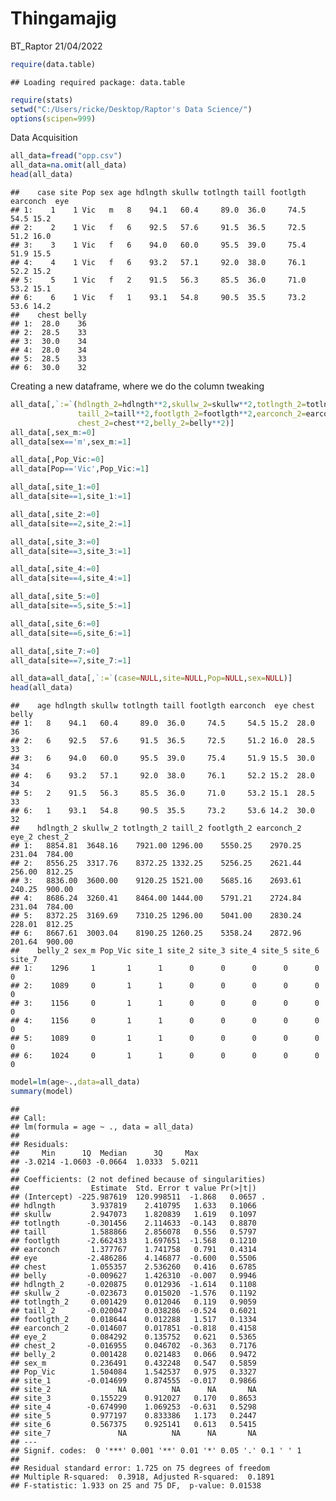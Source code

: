 Thingamajig
================
BT_Raptor
21/04/2022

``` r
require(data.table)
```

    ## Loading required package: data.table

``` r
require(stats)
setwd("C:/Users/ricke/Desktop/Raptor's Data Science/")
options(scipen=999)
```

Data Acquisition

``` r
all_data=fread("opp.csv")
all_data=na.omit(all_data)
head(all_data)
```

    ##    case site Pop sex age hdlngth skullw totlngth taill footlgth earconch  eye
    ## 1:    1    1 Vic   m   8    94.1   60.4     89.0  36.0     74.5     54.5 15.2
    ## 2:    2    1 Vic   f   6    92.5   57.6     91.5  36.5     72.5     51.2 16.0
    ## 3:    3    1 Vic   f   6    94.0   60.0     95.5  39.0     75.4     51.9 15.5
    ## 4:    4    1 Vic   f   6    93.2   57.1     92.0  38.0     76.1     52.2 15.2
    ## 5:    5    1 Vic   f   2    91.5   56.3     85.5  36.0     71.0     53.2 15.1
    ## 6:    6    1 Vic   f   1    93.1   54.8     90.5  35.5     73.2     53.6 14.2
    ##    chest belly
    ## 1:  28.0    36
    ## 2:  28.5    33
    ## 3:  30.0    34
    ## 4:  28.0    34
    ## 5:  28.5    33
    ## 6:  30.0    32

Creating a new dataframe, where we do the column tweaking

``` r
all_data[,`:=`(hdlngth_2=hdlngth**2,skullw_2=skullw**2,totlngth_2=totlngth**2,
               taill_2=taill**2,footlgth_2=footlgth**2,earconch_2=earconch**2,eye_2=eye**2,
               chest_2=chest**2,belly_2=belly**2)]
all_data[,sex_m:=0]
all_data[sex=='m',sex_m:=1]

all_data[,Pop_Vic:=0]
all_data[Pop=='Vic',Pop_Vic:=1]

all_data[,site_1:=0]
all_data[site==1,site_1:=1]

all_data[,site_2:=0]
all_data[site==2,site_2:=1]

all_data[,site_3:=0]
all_data[site==3,site_3:=1]

all_data[,site_4:=0]
all_data[site==4,site_4:=1]

all_data[,site_5:=0]
all_data[site==5,site_5:=1]

all_data[,site_6:=0]
all_data[site==6,site_6:=1]

all_data[,site_7:=0]
all_data[site==7,site_7:=1]

all_data=all_data[,`:=`(case=NULL,site=NULL,Pop=NULL,sex=NULL)]
head(all_data)
```

    ##    age hdlngth skullw totlngth taill footlgth earconch  eye chest belly
    ## 1:   8    94.1   60.4     89.0  36.0     74.5     54.5 15.2  28.0    36
    ## 2:   6    92.5   57.6     91.5  36.5     72.5     51.2 16.0  28.5    33
    ## 3:   6    94.0   60.0     95.5  39.0     75.4     51.9 15.5  30.0    34
    ## 4:   6    93.2   57.1     92.0  38.0     76.1     52.2 15.2  28.0    34
    ## 5:   2    91.5   56.3     85.5  36.0     71.0     53.2 15.1  28.5    33
    ## 6:   1    93.1   54.8     90.5  35.5     73.2     53.6 14.2  30.0    32
    ##    hdlngth_2 skullw_2 totlngth_2 taill_2 footlgth_2 earconch_2  eye_2 chest_2
    ## 1:   8854.81  3648.16    7921.00 1296.00    5550.25    2970.25 231.04  784.00
    ## 2:   8556.25  3317.76    8372.25 1332.25    5256.25    2621.44 256.00  812.25
    ## 3:   8836.00  3600.00    9120.25 1521.00    5685.16    2693.61 240.25  900.00
    ## 4:   8686.24  3260.41    8464.00 1444.00    5791.21    2724.84 231.04  784.00
    ## 5:   8372.25  3169.69    7310.25 1296.00    5041.00    2830.24 228.01  812.25
    ## 6:   8667.61  3003.04    8190.25 1260.25    5358.24    2872.96 201.64  900.00
    ##    belly_2 sex_m Pop_Vic site_1 site_2 site_3 site_4 site_5 site_6 site_7
    ## 1:    1296     1       1      1      0      0      0      0      0      0
    ## 2:    1089     0       1      1      0      0      0      0      0      0
    ## 3:    1156     0       1      1      0      0      0      0      0      0
    ## 4:    1156     0       1      1      0      0      0      0      0      0
    ## 5:    1089     0       1      1      0      0      0      0      0      0
    ## 6:    1024     0       1      1      0      0      0      0      0      0

``` r
model=lm(age~.,data=all_data)
summary(model)
```

    ## 
    ## Call:
    ## lm(formula = age ~ ., data = all_data)
    ## 
    ## Residuals:
    ##     Min      1Q  Median      3Q     Max 
    ## -3.0214 -1.0603 -0.0664  1.0333  5.0211 
    ## 
    ## Coefficients: (2 not defined because of singularities)
    ##                Estimate  Std. Error t value Pr(>|t|)  
    ## (Intercept) -225.987619  120.998511  -1.868   0.0657 .
    ## hdlngth        3.937819    2.410795   1.633   0.1066  
    ## skullw         2.947073    1.820839   1.619   0.1097  
    ## totlngth      -0.301456    2.114633  -0.143   0.8870  
    ## taill          1.588866    2.856078   0.556   0.5797  
    ## footlgth      -2.662433    1.697651  -1.568   0.1210  
    ## earconch       1.377767    1.741758   0.791   0.4314  
    ## eye           -2.486286    4.146877  -0.600   0.5506  
    ## chest          1.055357    2.536260   0.416   0.6785  
    ## belly         -0.009627    1.426310  -0.007   0.9946  
    ## hdlngth_2     -0.020875    0.012936  -1.614   0.1108  
    ## skullw_2      -0.023673    0.015020  -1.576   0.1192  
    ## totlngth_2     0.001429    0.012046   0.119   0.9059  
    ## taill_2       -0.020047    0.038286  -0.524   0.6021  
    ## footlgth_2     0.018644    0.012288   1.517   0.1334  
    ## earconch_2    -0.014607    0.017851  -0.818   0.4158  
    ## eye_2          0.084292    0.135752   0.621   0.5365  
    ## chest_2       -0.016955    0.046702  -0.363   0.7176  
    ## belly_2        0.001428    0.021483   0.066   0.9472  
    ## sex_m          0.236491    0.432248   0.547   0.5859  
    ## Pop_Vic        1.504084    1.542537   0.975   0.3327  
    ## site_1        -0.014699    0.874555  -0.017   0.9866  
    ## site_2               NA          NA      NA       NA  
    ## site_3         0.155229    0.912027   0.170   0.8653  
    ## site_4        -0.674990    1.069253  -0.631   0.5298  
    ## site_5         0.977197    0.833386   1.173   0.2447  
    ## site_6         0.567375    0.925141   0.613   0.5415  
    ## site_7               NA          NA      NA       NA  
    ## ---
    ## Signif. codes:  0 '***' 0.001 '**' 0.01 '*' 0.05 '.' 0.1 ' ' 1
    ## 
    ## Residual standard error: 1.725 on 75 degrees of freedom
    ## Multiple R-squared:  0.3918, Adjusted R-squared:  0.1891 
    ## F-statistic: 1.933 on 25 and 75 DF,  p-value: 0.01538
